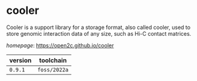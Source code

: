 # cooler

Cooler is a support library for a storage format, also called cooler, used to store  genomic interaction data of any size, such as Hi-C contact matrices.

*homepage*: <https://open2c.github.io/cooler>

version | toolchain
--------|----------
``0.9.1`` | ``foss/2022a``
